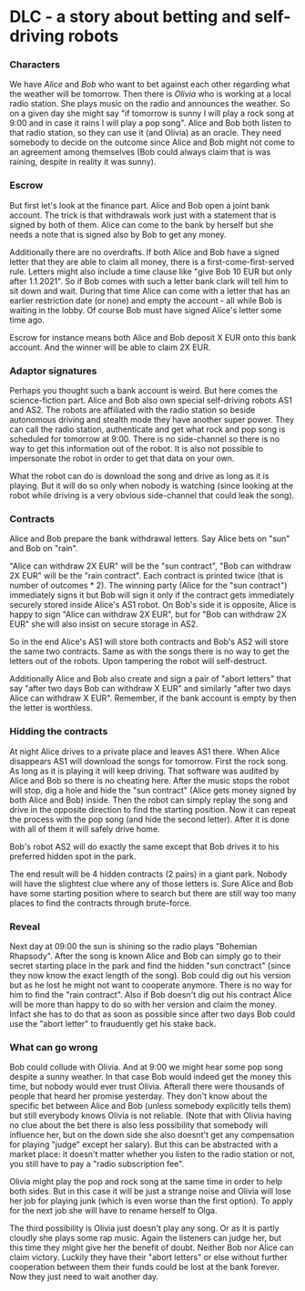 # DLC - a story about betting and self-driving robots

### Characters

We have *Alice* and *Bob* who want to bet against each other regarding what the weather will be tomorrow. Then there is *Olivia* who is working
at a local radio station. She plays music on the radio and announces the weather. So on a given day she might say "if tomorrow is sunny I will play a rock song at 9:00 and in case it rains I will play a pop song". Alice and Bob both listen to that radio station, so they can use it (and Olivia) as an oracle. They need somebody to decide on the outcome since Alice and Bob might not come to an agreement among themselves (Bob could always claim that is was raining, despite in reality it was sunny).

### Escrow

But first let's look at the finance part. Alice and Bob open a joint bank account. The trick is that withdrawals work just with a statement that is signed by both of them. Alice can come to the bank by herself but she needs a note that is signed also by Bob to get any money.

Additionally there are no overdrafts. If both Alice and Bob have a signed letter that they are able to claim all money, there is a first-come-first-served rule. Letters might also include a time clause like "give Bob 10 EUR but only after 1.1.2021". So if Bob comes with such a letter bank clark will tell him to sit down and wait. During that time Alice can come with a letter that has an earlier restriction date (or none) and empty the account - all while Bob is waiting in the lobby. Of course Bob must have signed Alice's letter some time ago.

Escrow for instance means both Alice and Bob deposit X EUR onto this bank account. And the winner will be able to claim 2X EUR.

### Adaptor signatures

Perhaps you thought such a bank account is weird. But here comes the science-fiction part. Alice and Bob also own special self-driving robots AS1 and AS2. The robots are affiliated with the radio station so beside autonomous driving and stealth mode they have another super power. They can call the radio station, authenticate and get what rock and pop song is scheduled for tomorrow at 9:00. There is no side-channel so there is no way to get this information out of the robot. It is also not possible to impersonate the robot in order to get that data on your own. 

What the robot can do is download the song and drive as long as it is playing. But it will do so only when nobody is watching (since looking at the robot while driving is a very obvious side-channel that could leak the song).

### Contracts

Alice and Bob prepare the bank withdrawal letters. Say Alice bets on "sun" and Bob on "rain".

"Alice can withdraw 2X EUR" will be the "sun contract", "Bob can withdraw 2X EUR" will be the "rain contract". Each contract is printed
twice (that is number of outcomes * 2). The winning party (Alice for the "sun contract") immediately signs it but Bob will sign it only if the contract gets immediately securely stored inside Alice's AS1 robot. On Bob's side it is opposite, Alice is happy to sign "Alice can withdraw 2X EUR", but for "Bob can withdraw 2X EUR" she will also insist on secure storage in AS2.

So in the end Alice's AS1 will store both contracts and Bob's AS2 will store the same two contracts. Same as with the songs there is no way to get the letters out of the robots. Upon tampering the robot will self-destruct.

Additionally Alice and Bob also create and sign a pair of "abort letters" that say "after two days Bob can withdraw X EUR" and similarly "after two days Alice can withdraw X EUR". Remember, if the bank account is empty by then the letter is worthless.

### Hidding the contracts

At night Alice drives to a private place and leaves AS1 there. When Alice disappears AS1 will download the songs for tomorrow. First the rock song. As long as it is playing it will keep driving. That software was audited by Alice and Bob so there is no cheating here. After the music stops the robot will stop, dig a hole and hide the "sun contract" (Alice gets money signed by both Alice and Bob) inside. Then the robot can simply replay the song and drive in the opposite direction to find the starting position. Now it can repeat the process with the pop song (and hide the second letter). After it is done with all of them it will safely drive home.

Bob's robot AS2 will do exactly the same except that Bob drives it to his preferred hidden spot in the park.

The end result will be 4 hidden contracts (2 pairs) in a giant park. Nobody will have the slightest clue where any of those letters is.
Sure Alice and Bob have some starting position where to search but there are still way too many places to find the contracts through brute-force.

### Reveal

Next day at 09:00 the sun is shining so the radio plays "Bohemian Rhapsody". After the song is known Alice and Bob can simply go to their secret starting place in the park and find the hidden "sun conctract" (since they now know the exact length of the song). Bob could dig out his version but as he lost he might not want to cooperate anymore. There is no way for him to find the "rain contract". Also if Bob doesn't dig out his contract Alice will be more than happy to do so with her version and claim the money. Infact she has to do that as soon as possible since after two days Bob could use the "abort letter" to frauduently get his stake back.

### What can go wrong

Bob could collude with Olivia. And at 9:00 we might hear some pop song despite a sunny weather. In that case Bob would indeed get the money this time, but nobody would ever trust Olivia. Afterall there were thousands of people that heard her promise yesterday. They don't know about the specific bet between Alice and Bob (unless somebody explicitly tells them) but still everybody knows Olivia is not reliable. (Note that with Olivia having no clue about the bet there is also less possibility that somebody will influence her, but on the down side she also doesnt't get any compensation for playing "judge" except her salary). But this can be abstracted with a market place: it doesn't matter whether you listen to the radio station or not, you still have to pay a "radio subscription fee".

Olivia might play the pop and rock song at the same time in order to help both sides. But in this case it will be just a strange noise and Olivia will lose her job for playing junk (which is even worse than the first option). To apply for the next job she will have to rename herself to Olga.

The third possibility is Olivia just doesn't play any song. Or as it is partly cloudly she plays some rap music. Again the listeners can judge her, but this time they might give her the benefit of doubt. Neither Bob nor Alice can claim victory. Luckily they have their "abort letters" or else without further cooperation between them their funds could be lost at the bank forever. Now they just need to wait another day.
